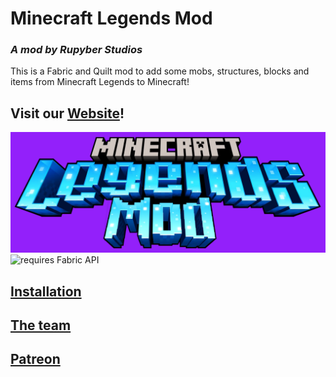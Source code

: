 # Minecraft Legends Mod

### *A mod by Rupyber Studios*

This is a Fabric and Quilt mod to add some mobs, structures, blocks and items from Minecraft Legends to Minecraft!

## Visit our [Website](https://rupyberstudios.github.io/website/)!

![Minecraft Legends Mod Logo](https://raw.githubusercontent.com/RupyberStudios/website/main/img/minecraft_legends_mod_logo_small.png)
![requires Fabric API](https://i.imgur.com/HabVZJR.png)

## [Installation](https://rupyberstudios.github.io/website/pages/installation)

## [The team](https://rupyberstudios.github.io/website/pages/about)

## [Patreon](https://www.patreon.com/Pyrix25633ModsandSoftware)
